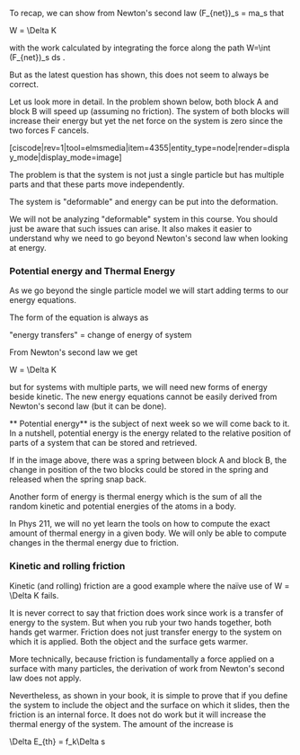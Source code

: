 To recap, we can show from Newton's second law <lrn-math inline>(F_{net})_s = ma_s </lrn-math> that  

<lrn-math inline> W = \Delta K </lrn-math>

with the work calculated by integrating the force along the path <lrn-math inline>W=\int (F_{net})_s ds </lrn-math>.

But as the latest question has shown, this does not seem to always be correct. 

Let us look more in detail. In the problem shown below, both block A and block B will speed up (assuming no friction). The system of both blocks will increase their energy but yet the net force on the system is zero since the two forces F cancels.  

[ciscode|rev=1|tool=elmsmedia|item=4355|entity_type=node|render=display_mode|display_mode=image]

The problem is that the system is not just a single particle but has multiple parts and that these parts move independently. 

The system is "deformable" and energy can be put into the deformation. 

<lrndesign-sidenote label="Instructor Note" icon="bookmark" bg-color="#c2e5f2">
We will not be analyzing "deformable" system in this course. You should just be aware that such issues can arise. It also makes it easier to understand why we need to go beyond Newton's second law when looking at energy. 
</lrndesign-sidenote>

### Potential energy and Thermal Energy

As we go beyond the single particle model we will start adding terms to our energy equations. 

The form of the equation is always as 

"energy transfers" = change of energy of system

From Newton's second law we get 

<lrn-math inline> W = \Delta K  </lrn-math> 

but for systems with multiple parts, we will need new forms of energy beside kinetic. The new energy equations cannot be easily derived from Newton's second law (but it can be done).  

** Potential energy** is the subject of next week so we will come back to it. In a nutshell, potential energy is the energy related to the relative position of parts of a system that can be stored and retrieved.

If in the image above, there was a spring between block A and block B, the change in position of the two blocks could be stored in the spring and released when the spring snap back. 

Another form of energy is thermal energy which is the sum of all the random kinetic and potential energies of the atoms in a body. 

<lrndesign-sidenote label="Instructor Note" icon="bookmark" bg-color="#c2e5f2">
In Phys 211, we will no yet learn the tools on how to compute the exact amount of thermal energy in a given body. We will only be able to compute changes in the thermal energy due to friction. 
</lrndesign-sidenote>

### Kinetic and rolling friction

Kinetic (and rolling) friction are a good example where the naïve use of <lrn-math inline> W = \Delta K </lrn-math> fails. 

It is never correct to say that friction does work since work is a transfer of energy to the system. But when you rub your two hands together, both hands get warmer. Friction does not just transfer energy to the system on which it is applied. Both the object and the surface gets warmer. 

More technically, because friction is fundamentally a force applied on a surface with many particles, the derivation of work from Newton's second law does not apply. 

Nevertheless, as shown in your book, it is simple to prove that if you define the system to include the object and the surface on which it slides, then the friction is an internal force. It does not do work but it will increase the thermal energy of the system. The amount of the increase is

<lrn-math inline> \Delta E_{th} = f_k\Delta s </lrn-math>

